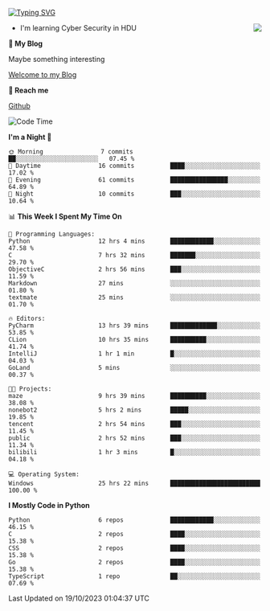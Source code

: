 [![Typing SVG](https://readme-typing-svg.herokuapp.com?font=Fira+Code&pause=1000&random=false&width=450&height=60&lines=Hello+%F0%9F%91%8B%F0%9F%8F%BB;I'm+JBNRZ)](https://git.io/typing-svg)

<a href="#">
  <img align="right" src="https://github-readme-stats.vercel.app/api?username=JBNRZ&show_icons=true&bg_color=15,f2f7fd,E0EAFC" />
</a>

- I'm learning Cyber Security in HDU

 **🌱 My Blog**

Maybe something interesting

[Welcome to my Blog](https://jbnrz.com.cn/)

 **💬 Reach me** 

[Github](https://github.com/JBNRZ)


<!--START_SECTION:waka-->
![Code Time](http://img.shields.io/badge/Code%20Time-29%20hrs%2014%20mins-blue)

**I'm a Night 🦉** 

```text
🌞 Morning                7 commits           ██░░░░░░░░░░░░░░░░░░░░░░░   07.45 % 
🌆 Daytime                16 commits          ████░░░░░░░░░░░░░░░░░░░░░   17.02 % 
🌃 Evening                61 commits          ████████████████░░░░░░░░░   64.89 % 
🌙 Night                  10 commits          ███░░░░░░░░░░░░░░░░░░░░░░   10.64 % 
```


📊 **This Week I Spent My Time On** 

```text
💬 Programming Languages: 
Python                   12 hrs 4 mins       ████████████░░░░░░░░░░░░░   47.58 % 
C                        7 hrs 32 mins       ███████░░░░░░░░░░░░░░░░░░   29.70 % 
ObjectiveC               2 hrs 56 mins       ███░░░░░░░░░░░░░░░░░░░░░░   11.59 % 
Markdown                 27 mins             ░░░░░░░░░░░░░░░░░░░░░░░░░   01.80 % 
textmate                 25 mins             ░░░░░░░░░░░░░░░░░░░░░░░░░   01.70 % 

🔥 Editors: 
PyCharm                  13 hrs 39 mins      █████████████░░░░░░░░░░░░   53.85 % 
CLion                    10 hrs 35 mins      ██████████░░░░░░░░░░░░░░░   41.74 % 
IntelliJ                 1 hr 1 min          █░░░░░░░░░░░░░░░░░░░░░░░░   04.03 % 
GoLand                   5 mins              ░░░░░░░░░░░░░░░░░░░░░░░░░   00.37 % 

🐱‍💻 Projects: 
maze                     9 hrs 39 mins       ██████████░░░░░░░░░░░░░░░   38.08 % 
nonebot2                 5 hrs 2 mins        █████░░░░░░░░░░░░░░░░░░░░   19.85 % 
tencent                  2 hrs 54 mins       ███░░░░░░░░░░░░░░░░░░░░░░   11.45 % 
public                   2 hrs 52 mins       ███░░░░░░░░░░░░░░░░░░░░░░   11.34 % 
bilibili                 1 hr 3 mins         █░░░░░░░░░░░░░░░░░░░░░░░░   04.18 % 

💻 Operating System: 
Windows                  25 hrs 22 mins      █████████████████████████   100.00 % 
```

**I Mostly Code in Python** 

```text
Python                   6 repos             ████████████░░░░░░░░░░░░░   46.15 % 
C                        2 repos             ████░░░░░░░░░░░░░░░░░░░░░   15.38 % 
CSS                      2 repos             ████░░░░░░░░░░░░░░░░░░░░░   15.38 % 
Go                       2 repos             ████░░░░░░░░░░░░░░░░░░░░░   15.38 % 
TypeScript               1 repo              ██░░░░░░░░░░░░░░░░░░░░░░░   07.69 % 
```




 Last Updated on 19/10/2023 01:04:37 UTC
<!--END_SECTION:waka-->
